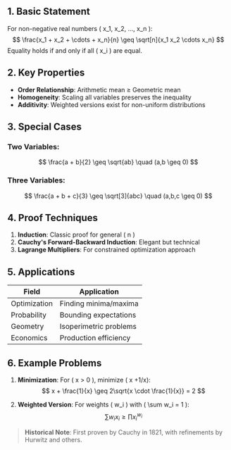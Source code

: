 
## 1. Basic Statement
For non-negative real numbers \( x_1, x_2, ..., x_n \):
$$
\frac{x_1 + x_2 + \cdots + x_n}{n} \geq \sqrt[n]{x_1 x_2 \cdots x_n}
$$
Equality holds if and only if all \( x_i \) are equal.

## 2. Key Properties
- **Order Relationship**: Arithmetic mean ≥ Geometric mean
- **Homogeneity**: Scaling all variables preserves the inequality
- **Additivity**: Weighted versions exist for non-uniform distributions

## 3. Special Cases
### Two Variables:
$$
\frac{a + b}{2} \geq \sqrt{ab} \quad (a,b \geq 0)
$$

### Three Variables:
$$
\frac{a + b + c}{3} \geq \sqrt[3]{abc} \quad (a,b,c \geq 0)
$$

## 4. Proof Techniques
1. **Induction**: Classic proof for general \( n \)
2. **Cauchy's Forward-Backward Induction**: Elegant but technical
3. **Lagrange Multipliers**: For constrained optimization approach

## 5. Applications
| Field | Application |
|-------|-------------|
| Optimization | Finding minima/maxima |
| Probability | Bounding expectations |
| Geometry | Isoperimetric problems |
| Economics | Production efficiency |

## 6. Example Problems
1. **Minimization**:
   For ( x > 0 ), minimize ( x +1/x):
   $$ x + \frac{1}{x} \geq 2\sqrt{x \cdot \frac{1}{x}} = 2 $$

2. **Weighted Version**:
   For weights \( w_i \) with \( \sum w_i = 1 \):
   $$ \sum w_i x_i \geq \prod x_i^{w_i} $$

> **Historical Note**: First proven by Cauchy in 1821, with refinements by Hurwitz and others.